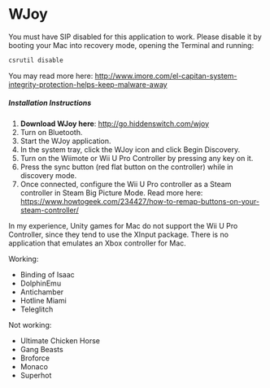 # WJoy

You must have SIP disabled for this application to work. Please disable it by booting your Mac into recovery mode, opening the Terminal and running:

```sh
csrutil disable
```

You may read more here: http://www.imore.com/el-capitan-system-integrity-protection-helps-keep-malware-away

##### Installation Instructions

 1. **Download WJoy here**: http://go.hiddenswitch.com/wjoy
 2. Turn on Bluetooth.
 3. Start the WJoy application.
 4. In the system tray, click the WJoy icon and click Begin Discovery.
 5. Turn on the Wiimote or Wii U Pro Controller by pressing any key on it.
 6. Press the sync button (red flat button on the controller) while in discovery mode.
 7. Once connected, configure the Wii U Pro controller as a Steam controller in Steam Big Picture Mode. Read more here: https://www.howtogeek.com/234427/how-to-remap-buttons-on-your-steam-controller/
 
In my experience, Unity games for Mac do not support the Wii U Pro Controller, since they tend to use the XInput package. There is no application that emulates an Xbox controller for Mac.

Working:

 - Binding of Isaac
 - DolphinEmu
 - Antichamber
 - Hotline Miami
 - Teleglitch

Not working:

 - Ultimate Chicken Horse
 - Gang Beasts
 - Broforce
 - Monaco
 - Superhot

